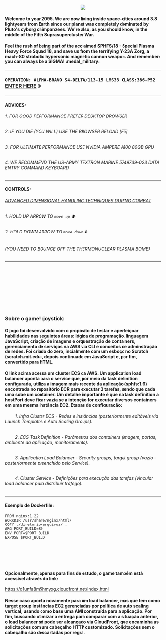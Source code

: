 <p align="center">
  <img src="https://d1mf66us61usti.cloudfront.net/image-git3.png">
</p>

<h4>Welcome to year 2095. We are now living inside space-cities around 3.8 lightyears from Earth since our planet was completely dominated by Pluto's cyborg chimpanzees. We're also, as you should know, in the middle of the Fifth Suprasupercluster War.</h4>

<h4>Feel the rush of being part of the acclaimed SPHFS/18 - Special Plasma Heavy Force Squad 18, and save us from the terrifying Y-23A Zorg, a mach-80 strobotic hypersonic magnetic cannon weapon. And remember: you can always be a SIGMA! :medal_military:</h4>

---                                                             
### `OPERATION: ALPHA-BRAVO S4-DELTA/113-15 LMS33 CLASS:386-P52` [ENTER HERE](ecs-load-balancer-153755951.us-east-1.elb.amazonaws.com) :sparkle:
---                                                            
#### ADVICES:
###### 1. FOR GOOD PERFORMANCE PREFER DESKTOP BROWSER 
###### 2. IF YOU DIE (YOU WILL) USE THE BROWSER RELOAD [F5]
###### 3. FOR ULTIMATE PERFORMANCE USE NVIDIA AMPERE A100 80GB GPU
###### 4. WE RECOMMEND THE US-ARMY TEXTRON MARINE 5749739-023 DATA ENTRY COMMAND KEYBOARD
---
#### CONTROLS: 
###### <ins>ADVANCED DIMENSIONAL HANDLING TECHNIQUES DURING COMBAT</ins>
###### 1. HOLD UP ARROW TO `move up` :arrow_up:
###### 2. HOLD DOWN ARROW TO `move down` :arrow_down:
###### (YOU NEED TO BOUNCE OFF THE THERMONUCLEAR PLASMA BOMB)
----------

<br></br>
<br></br>
<br></br>
<br></br>

<h3>Sobre o game! :joystick:</h3>

<h4>O jogo foi desenvolvido com o propósito de testar e aperfeiçoar habilidades nas seguintes áreas: lógica de programação, linguagem JavaScript, criação de imagens e orquestração de containers, gerenciamento de serviços na AWS via CLI e conceitos de adminstração de redes. Foi criado do zero, incialmente com um esboço no Scratch (scratch.mit.edu), depois continuado em JavaScript e, por fim, convertido para HTML.</h4>

<h4>O link acima acessa um cluster ECS da AWS. Um application load balancer aponta para o service que, por meio da task definition configurada, utiliza a imagem mais recente da aplicação (sphfs:1.6) encontrada no repositório ECR para executar 3 tarefas, sendo que cada uma sobe um container. Um detalhe importante é que na task definition a hostPort deve ficar vazia se a intenção for executar diversos containers em uma mesma instância EC2. Etapas de configuração:</h4>

###### &emsp;&emsp; 1. Infra Cluster ECS - Redes e instâncias (posteriormente editáveis via Launch Templates e Auto Scaling Groups).
###### &emsp;&emsp; 2. ECS Task Definition - Parâmetros dos containers (imagem, portas, ambiente da aplicação, monitoramento).
###### &emsp;&emsp; 3. Application Load Balancer - Security groups, target group (vazio - posteriormente preenchido pelo Service).
###### &emsp;&emsp; 4. Cluster Service - Definições para execução das tarefas (vincular load balancer para distribuir tráfego).

---
#### Exemplo de Dockerfile:
```
FROM nginx:1.22
WORKDIR /usr/share/nginx/html/
COPY ./diretorio-arquivos/ .
ARG PORT_BUILD=80
ENV PORT=$PORT_BUILD
EXPOSE $PORT_BUILD
``` 

<br></br>
----------
<h4>Opcionalmente, apenas para fins de estudo, o game também está acessível através do link:</h4>

https://d1unfa8m5hmyxg.cloudfront.net/index.html

<h4>Nesse caso aponta novamente para um load balancer, mas que tem como target group instâncias EC2 gerenciadas por política de auto scaling vertical, usando como base uma AMI construída para a aplicação. Por fim, buscando otimizar a entrega para comparar com a situação anterior, o load balancer só pode ser alcançado via CloudFront, que encaminha as solicitações com um cabeçalho HTTP customizado. Solicitações sem o cabeçalho são descartadas por regra.</h4>
